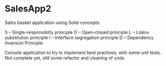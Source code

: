 # SalesApp2
Sales basket application using Solid concepts:


S – Single-responsiblity principle
O – Open-closed principle
L – Liskov substitution principle
I – Interface segregation principle
D – Dependency Inversion Principle

Console application to try to implement best practives, with some unit tests.
Not complete yet, still some refactor and cleaning of code
